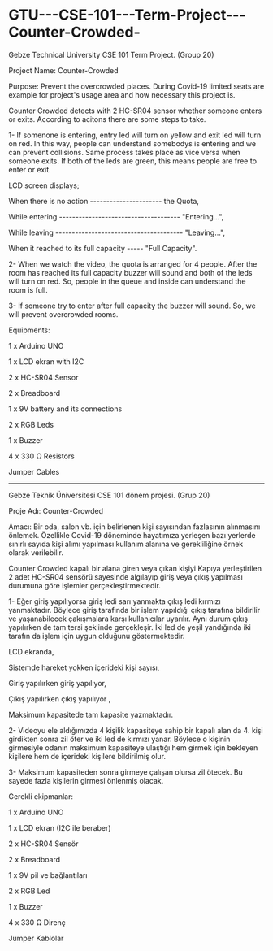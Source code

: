 # GTU---CSE-101---Term-Project---Counter-Crowded-
Gebze Technical University CSE 101 Term Project. (Group 20)

Project Name: Counter-Crowded

Purpose: Prevent the overcrowded places. During Covid-19 limited seats are example for project's usage area and how necessary this project is.

Counter Crowded detects with 2 HC-SR04 sensor whether someone enters or exits. According to acitons there are some steps to take.

1- If somenone is entering, entry led will turn on yellow and exit led will turn on red. In this way, people can understand somebodys is entering and we can prevent collisions. Same process takes place as vice versa when someone exits. If both of the leds are green, this means people are free to enter or exit. 

LCD screen displays;

When there is no action ---------------------- the Quota,

While entering ------------------------------------- "Entering...",

While leaving --------------------------------------- "Leaving...",

When it reached to its full capacity ----- "Full Capacity".


2- When we watch the video, the quota is arranged for 4 people. After the room has reached its full capacity buzzer will sound and both of the leds will turn on red. So, people in the queue and inside can understand the room is full.

3- If someone try to enter after full capacity the buzzer will sound. So, we will prevent overcrowded rooms.

Equipments:

1 x Arduino UNO

1 x LCD ekran with I2C

2 x HC-SR04 Sensor

2 x Breadboard

1 x 9V battery and its connections

2 x RGB Leds

1 x Buzzer

4 x 330 Ω Resistors

Jumper Cables

---------------------------------------------------------------------------------------------------------------------------

Gebze Teknik Üniversitesi CSE 101 dönem projesi. (Grup 20)

Proje Adı: Counter-Crowded

Amacı: Bir oda, salon vb. için belirlenen kişi sayısından fazlasının alınmasını önlemek. Özellikle Covid-19 döneminde hayatımıza yerleşen bazı yerlerde sınırlı sayıda kişi alımı yapılması kullanım alanına ve gerekliliğine örnek olarak verilebilir.

Counter Crowded kapalı bir alana giren veya çıkan kişiyi Kapıya yerleştirilen 2 adet HC-SR04 sensörü sayesinde algılayıp giriş veya çıkış yapılması durumuna göre işlemler gerçekleştirmektedir.

1- Eğer giriş yapılıyorsa giriş ledi sarı yanmakta çıkış ledi kırmızı yanmaktadır. Böylece giriş tarafında bir işlem yapıldığı çıkış tarafına bildirilir ve yaşanabilecek çakışmalara karşı kullanıcılar uyarılır. Aynı durum çıkış yapılırken de tam tersi şeklinde gerçekleşir. 
İki led de yeşil yandığında iki tarafın da işlem için uygun olduğunu göstermektedir.

LCD ekranda,

Sistemde hareket yokken içerideki kişi sayısı,

Giriş yapılırken giriş yapılıyor,

Çıkış yapılırken çıkış yapılıyor ,

Maksimum kapasitede tam kapasite yazmaktadır.


2- Videoyu ele aldığımızda 4 kişilik kapasiteye sahip bir kapalı alan da 4. kişi girdikten sonra zil öter ve iki led de kırmızı yanar. Böylece o kişinin girmesiyle odanın maksimum kapasiteye ulaştığı hem girmek için bekleyen kişilere hem de içerideki kişilere bildirilmiş olur.

3- Maksimum kapasiteden sonra girmeye çalışan olursa zil ötecek. Bu sayede fazla kişilerin girmesi önlenmiş olacak.

Gerekli ekipmanlar:

1 x Arduino UNO

1 x LCD ekran (I2C ile beraber)

2 x HC-SR04 Sensör

2 x Breadboard

1 x 9V pil ve bağlantıları

2 x RGB Led

1 x Buzzer

4 x 330 Ω Direnç

Jumper Kablolar
